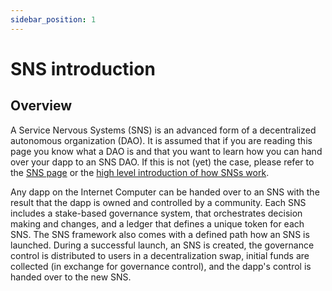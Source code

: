 ```yaml
---
sidebar_position: 1
---
```

# SNS introduction

## Overview
A Service Nervous Systems (SNS) is an advanced form of a decentralized autonomous organization (DAO).
It is assumed that if you are reading this page you know what a DAO is and that you want to learn how
you can hand over your dapp to an SNS DAO.
If this is not (yet) the case, please refer to the [SNS page](https://internetcomputer.org/sns) or the [high level introduction of how SNSs work](../../../../../how-it-works/3_governance/sns.subpage.md).

Any dapp on the Internet Computer can be handed over to an SNS with the result that the dapp is
owned and controlled by a community.
Each SNS includes a stake-based governance system, that orchestrates decision making and changes, and a ledger that defines a unique token for each SNS.
The SNS framework also comes with a defined path how an SNS is launched.
During a successful launch, an SNS is created, the governance control is distributed to users in a decentralization swap, initial funds are collected (in exchange for governance control), and the dapp's control is handed over to the new SNS.
